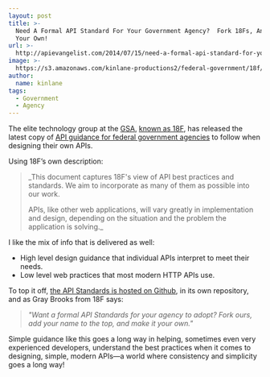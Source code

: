 ```yaml
---
layout: post
title: >-
  Need A Formal API Standard For Your Government Agency?  Fork 18Fs, And Make It
  Your Own!
url: >-
  http://apievangelist.com/2014/07/15/need-a-formal-api-standard-for-your-government-agency--fork-18fs-and-make-it-your-own/
image: >-
  https://s3.amazonaws.com/kinlane-productions2/federal-government/18f/18F_logo.png
author:
  name: kinlane
tags:
  - Government
  - Agency
---
```

The elite technology group at the [GSA](http://www.gsa.gov/), [known as 18F](https://18f.gsa.gov/), has released the latest copy of [API guidance for federal government agencies](https://github.com/18F/api-standards) to follow when designing their own APIs.

Using 18F’s own description:

> _This document captures 18F's view of API best practices and standards. We aim to incorporate as many of them as possible into our work.  
>   
> APIs, like other web applications, will vary greatly in implementation and design, depending on the situation and the problem the application is solving._

I like the mix of info that is delivered as well:

*   High level design guidance that individual APIs interpret to meet their needs.
*   Low level web practices that most modern HTTP APIs use.

To top it off, [the API Standards is hosted on Github](https://github.com/18F/api-standards), in its own repository, and as Gray Brooks from 18F says:

> _"Want a formal API Standards for your agency to adopt? Fork ours, add your name to the top, and make it your own."_

Simple guidance like this goes a long way in helping, sometimes even very experienced developers, understand the best practices when it comes to designing, simple, modern APIs—a world where consistency and simplicity goes a long way!